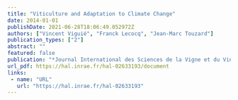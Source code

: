 ```yaml
---
title: "Viticulture and Adaptation to Climate Change"
date: 2014-01-01
publishDate: 2021-06-28T18:06:49.052972Z
authors: ["Vincent Viguié", "Franck Lecocq", "Jean-Marc Touzard"]
publication_types: ["2"]
abstract: ""
featured: false
publication: "*Journal International des Sciences de la Vigne et du Vin*"
url_pdf: https://hal.inrae.fr/hal-02633193/document
links:
 - name: "URL"
   url: "https://hal.inrae.fr/hal-02633193"
---
```


